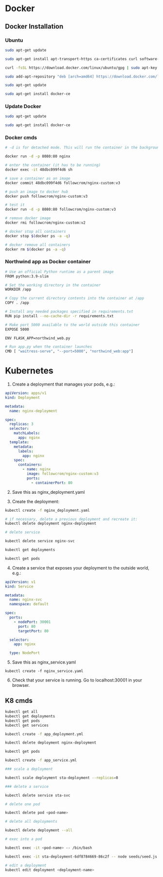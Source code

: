 # Docker

## Docker Installation

### Ubuntu

```bash
sudo apt-get update

sudo apt-get install apt-transport-https ca-certificates curl software-properties-common

curl -fsSL https://download.docker.com/linux/ubuntu/gpg | sudo apt-key add -

sudo add-apt-repository "deb [arch=amd64] https://download.docker.com/linux/ubuntu $(lsb_release -cs) stable"

sudo apt-get update

sudo apt-get install docker-ce
```
### Update Docker

```bash
sudo apt-get update

sudo apt-get install docker-ce
```

### Docker cmds

```bash
# -d is for detached mode. This will run the container in the background. -p is for port mapping. 8080 is the host port and 80 is the container port.

docker run -d -p 8080:80 nginx

# enter the container (it has to be running)
docker exec -it 48dbc099f4d6 sh

# save a container as an image
docker commit 48dbc099f4d6 followcrom/nginx-custom:v3

# push an image to docker hub
docker push followcrom/nginx-custom:v3

# test it
docker run -d -p 8080:80 followcrom/nginx-custom:v3

# remove docker image
docker rmi followcrom/nginx-custom:v2

# docker stop all containers
docker stop $(docker ps -a -q)

# docker remove all containers
docker rm $(docker ps -a -q)
```

### Northwind app as Docker container

```bash
# Use an official Python runtime as a parent image
FROM python:3.9-slim

# Set the working directory in the container
WORKDIR /app

# Copy the current directory contents into the container at /app
COPY . /app

# Install any needed packages specified in requirements.txt
RUN pip install --no-cache-dir -r requirements.txt

# Make port 5000 available to the world outside this container
EXPOSE 5000

ENV FLASK_APP=northwind_web.py

# Run app.py when the container launches
CMD [ "waitress-serve", "--port=5000", "northwind_web:app"]
```


# Kubernetes

1. Create a deployment that manages your pods, e.g.:

```yaml
apiVersion: apps/v1
kind: Deployment

metadata:
  name: nginx-deployment

spec:
  replicas: 3
  selector:
    matchLabels:
      app: nginx
  template:
    metadata:
      labels:
        app: nginx
    spec:
      containers:
        - name: nginx
          image: followcrom/nginx-custom:v3
          ports:
            - containerPort: 80
```

2. Save this as nginx_deployment.yaml

3. Create the deployment:

```bash
kubectl create -f nginx_deployment.yaml

# if necessary, delete a previous deployment and recreate it:
kubectl delete deployment nginx-deployment

# delete service

kubectl delete service nginx-svc

kubectl get deployments

kubectl get pods
```

4. Create a service that exposes your deployment to the outside world, e.g.:

```yaml
apiVersion: v1
kind: Service

metadata:
  name: nginx-svc
  namespace: default

spec:
  ports:
    - nodePort: 30001
      port: 80
      targetPort: 80

  selector:
    app: nginx

  type: NodePort
```

5. Save this as nginx_service.yaml

`kubectl create -f nginx_service.yaml`

6. Check that your service is running. Go to localhost:30001 in your browser.


## K8 cmds

```bash
kubectl get all
kubectl get deployments
kubectl get pods
kubectl get services

kubectl create -f app_deployment.yml

kubectl delete deployment nginx-deployment

kubectl get pods

kubectl create -f app_service.yml

### scale a deployment

kubectl scale deployment sta-deployment --replicas=0

### delete a service

kubectl delete service sta-svc

# delete one pod

kubectl delete pod <pod-name>

# delete all deployments

kubectl delete deployment --all

# exec into a pod

kubectl exec -it <pod-name> -- /bin/bash

kubectl exec -it sta-deployment-6df8784669-86c2f -- node seeds/seed.js

# edit a deployment
kubectl edit deployment <deployment-name>
```



